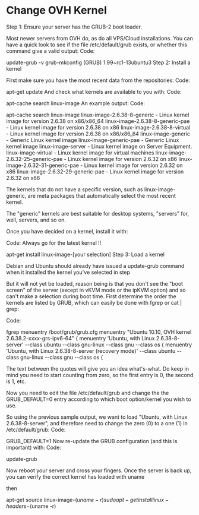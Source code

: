 # Change OVH Kernel


Step 1: Ensure your server has the GRUB-2 boot loader.

Most newer servers from OVH do, as do all VPS/Cloud installations. You can have a quick look to see if the file /etc/default/grub exists, or whether this command give a valid output: Code:

update-grub -v
grub-mkconfig (GRUB) 1.99~rc1-13ubuntu3
Step 2: Install a kernel

First make sure you have the most recent data from the repositories: Code:

apt-get update
And check what kernels are available to you with: Code:

apt-cache search linux-image
An example output: Code:

apt-cache search linux-image
linux-image-2.6.38-8-generic - Linux kernel image for version 2.6.38 on x86/x86_64 linux-image-2.6.38-8-generic-pae - Linux kernel image for version 2.6.38 on x86 linux-image-2.6.38-8-virtual - Linux kernel image for version 2.6.38 on x86/x86_64 linux-image-generic - Generic Linux kernel image linux-image-generic-pae - Generic Linux kernel image linux-image-server - Linux kernel image on Server Equipment. linux-image-virtual - Linux kernel image for virtual machines linux-image-2.6.32-25-generic-pae - Linux kernel image for version 2.6.32 on x86 linux-image-2.6.32-31-generic-pae - Linux kernel image for version 2.6.32 on x86 linux-image-2.6.32-29-generic-pae - Linux kernel image for version 2.6.32 on x86

The kernels that do not have a specific version, such as linux-image-generic, are meta packages that automatically select the most recent kernel.

The "generic" kernels are best suitable for desktop systems, "servers" for, well, servers, and so on.

Once you have decided on a kernel, install it with:

Code: Always go for the latest kernel !!

apt-get install linux-image-[your selection]
Step 3: Load a kernel

Debian and Ubuntu should already have issued a update-grub command when it installed the kernel you've selected in step

But it will not yet be loaded, reason being is that you don't see the "boot screen" of the server (except in vKVM mode or the ipKVM option) and so can't make a selection during boot time.
First determine the order the kernels are listed by GRUB, which can easily be done with fgrep or cat | grep:

Code:

fgrep menuentry /boot/grub/grub.cfg
menuentry "Ubuntu 10.10, OVH kernel 2.6.38.2-xxxx-grs-ipv6-64" { menuentry 'Ubuntu, with Linux 2.6.38-8-server' --class ubuntu --class gnu-linux --class gnu --class os { menuentry 'Ubuntu, with Linux 2.6.38-8-server (recovery mode)' --class ubuntu --class gnu-linux --class gnu --class os {

The text between the quotes will give you an idea what's-what. Do keep in mind you need to start counting from zero, so the first entry is 0, the second is 1, etc.

Now you need to edit the file /etc/default/grub and change the the GRUB_DEFAULT=0 entry according to which boot option/kernel you wish to use.

So using the previous sample output, we want to load "Ubuntu, with Linux 2.6.38-8-server", and therefore need to change the zero (0) to a one (1) in /etc/default/grub: Code:

GRUB_DEFAULT=1
Now re-update the GRUB configuration (and this is important) with: Code:

update-grub

Now reboot your server and cross your fingers. Once the server is back up, you can verify the correct kernel has loaded with uname

then

apt-get source linux-image-$(uname -r)
sudo apt-get install linux-headers-$(uname -r)




